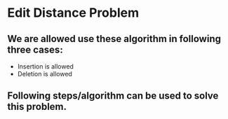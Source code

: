 # Edit Distance Problem

## We are allowed use these algorithm in following three cases:
* Insertion is allowed
* Deletion is allowed

## Following steps/algorithm can be used to solve this problem.
